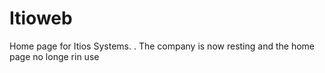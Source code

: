 Itioweb
=======
Home page for Itios Systems.
.
The company is now resting and the home page no longe rin use
